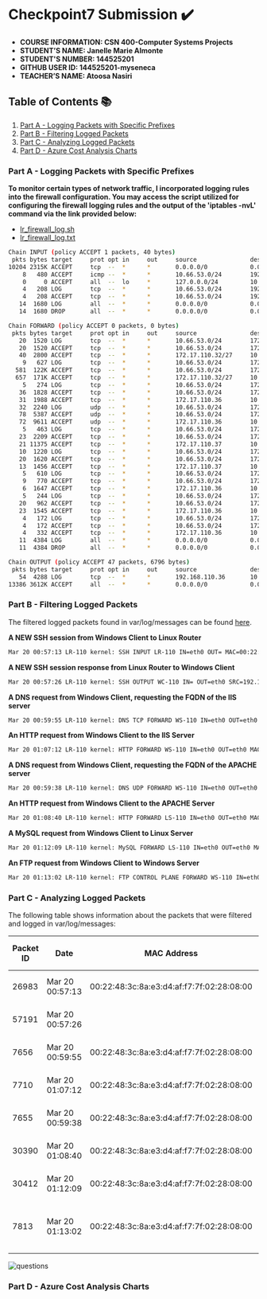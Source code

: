 # Checkpoint7 Submission ✔️

- **COURSE INFORMATION: CSN 400-Computer Systems Projects**
- **STUDENT’S NAME: Janelle Marie Almonte**
- **STUDENT'S NUMBER: 144525201**
- **GITHUB USER ID: 144525201-myseneca**
- **TEACHER’S NAME: Atoosa Nasiri**

## Table of Contents 📚
1. [Part A - Logging Packets with Specific Prefixes](#part-a---logging-packets-with-specific-prefixes)
2. [Part B - Filtering Logged Packets](#part-b---filtering-logged-packets)
3. [Part C - Analyzing Logged Packets](#part-c---analyzing-logged-packets)
4. [Part D - Azure Cost Analysis Charts](#part-d---azure-cost-analysis-charts)

### Part A - Logging Packets with Specific Prefixes

**To monitor certain types of network traffic, I incorporated logging rules into the firewall configuration. You may access the script utilized for configuring the firewall logging rules and the output of the 'iptables -nvL' command via the link provided below:**

- [lr_firewall_log.sh](https://github.com/144525201-myseneca/CSN400-Capstone/blob/cb30ead48f0cbcc5728ea31bc019dea7945e581f/Checkpoint7/PART_A/lr_firewall_log.sh)
- [lr_firewall_log.txt](https://github.com/144525201-myseneca/CSN400-Capstone/blob/8af1ed54282114ef8d41b0187054865cce9a0b16/Checkpoint7/PART_A/lr_firewall_log.txt)

```bash
Chain INPUT (policy ACCEPT 1 packets, 40 bytes)
 pkts bytes target     prot opt in     out     source               destination
10204 2315K ACCEPT     tcp  --  *      *       0.0.0.0/0            0.0.0.0/0            state RELATED,ESTABLISHED
    8   480 ACCEPT     icmp --  *      *       10.66.53.0/24        192.168.110.36
    0     0 ACCEPT     all  --  lo     *       127.0.0.0/24         10.66.53.0/24
    4   208 LOG        tcp  --  *      *       10.66.53.0/24        192.168.110.36       tcp dpt:22 limit: avg 10/sec burst 5 LOG flags 0 level 4 prefix "SSH INPUT LR-110 "
    4   208 ACCEPT     tcp  --  *      *       10.66.53.0/24        192.168.110.36       state NEW tcp dpt:22
   14  1680 LOG        all  --  *      *       0.0.0.0/0            0.0.0.0/0            limit: avg 10/sec burst 5 LOG flags 0 level 4 prefix "TO_DROP_INPUT"
   14  1680 DROP       all  --  *      *       0.0.0.0/0            0.0.0.0/0

Chain FORWARD (policy ACCEPT 0 packets, 0 bytes)
 pkts bytes target     prot opt in     out     source               destination
   20  1520 LOG        tcp  --  *      *       10.66.53.0/24        172.17.110.37        tcp dpt:22 limit: avg 1/min burst 5 LOG flags 0 level 4 prefix "SSH FORWARD LS-110 "
   20  1520 ACCEPT     tcp  --  *      *       10.66.53.0/24        172.17.110.32/27     tcp dpt:22
   40  2800 ACCEPT     tcp  --  *      *       172.17.110.32/27     10.66.53.0/24        tcp spt:22
    9   627 LOG        tcp  --  *      *       10.66.53.0/24        172.17.110.36        tcp dpt:3389 limit: avg 1/min burst 5 LOG flags 0 level 4 prefix "RDP FORWARD WS-110 "
  581  122K ACCEPT     tcp  --  *      *       10.66.53.0/24        172.17.110.32/27     tcp dpt:3389
  657  171K ACCEPT     tcp  --  *      *       172.17.110.32/27     10.66.53.0/24        tcp spt:3389
    5   274 LOG        tcp  --  *      *       10.66.53.0/24        172.17.110.36        tcp dpt:53 limit: avg 1/min burst 5 LOG flags 0 level 4 prefix "DNS TCP FORWARD WS-110 "
   36  1828 ACCEPT     tcp  --  *      *       10.66.53.0/24        172.17.110.36        tcp dpt:53
   31  1988 ACCEPT     tcp  --  *      *       172.17.110.36        10.66.53.0/24        tcp spt:53
   32  2240 LOG        udp  --  *      *       10.66.53.0/24        172.17.110.36        udp dpt:53 limit: avg 1/min burst 5 LOG flags 0 level 4 prefix "DNS UDP FORWARD WS-110 "
   78  5387 ACCEPT     udp  --  *      *       10.66.53.0/24        172.17.110.36        udp dpt:53
   72  9611 ACCEPT     udp  --  *      *       172.17.110.36        10.66.53.0/24        udp spt:53
    5   463 LOG        tcp  --  *      *       10.66.53.0/24        172.17.110.37        tcp dpt:3306 limit: avg 1/min burst 5 LOG flags 0 level 4 prefix "MySQL FORWARD LS-110 "
   23  2209 ACCEPT     tcp  --  *      *       10.66.53.0/24        172.17.110.37        tcp dpt:3306
   21 11375 ACCEPT     tcp  --  *      *       172.17.110.37        10.66.53.0/24        tcp spt:3306
   10  1220 LOG        tcp  --  *      *       10.66.53.0/24        172.17.110.37        tcp dpt:80 limit: avg 1/min burst 5 LOG flags 0 level 4 prefix "HTTP FORWARD LS-110 "
   20  1620 ACCEPT     tcp  --  *      *       10.66.53.0/24        172.17.110.37        tcp dpt:80
   13  1456 ACCEPT     tcp  --  *      *       172.17.110.37        10.66.53.0/24        tcp spt:80
    5   610 LOG        tcp  --  *      *       10.66.53.0/24        172.17.110.36        tcp dpt:80 limit: avg 1/min burst 5 LOG flags 0 level 4 prefix "HTTP FORWARD WS-110 "
    9   770 ACCEPT     tcp  --  *      *       10.66.53.0/24        172.17.110.36        tcp dpt:80
    6  1647 ACCEPT     tcp  --  *      *       172.17.110.36        10.66.53.0/24        tcp spt:80
    5   244 LOG        tcp  --  *      *       10.66.53.0/24        172.17.110.36        tcp dpt:21 limit: avg 1/min burst 5 LOG flags 0 level 4 prefix "FTP CONTROL PLANE FORWARD WS-"
   20   962 ACCEPT     tcp  --  *      *       10.66.53.0/24        172.17.110.36        tcp dpt:21
   23  1545 ACCEPT     tcp  --  *      *       172.17.110.36        10.66.53.0/24        tcp spt:21
    4   172 LOG        tcp  --  *      *       10.66.53.0/24        172.17.110.36        tcp dpts:50000:51000 limit: avg 1/min burst 5 LOG flags 0 level 4 prefix "FTP DATA PLANE FORWARD WS-110"
    4   172 ACCEPT     tcp  --  *      *       10.66.53.0/24        172.17.110.36        tcp dpts:50000:51000
    4   332 ACCEPT     tcp  --  *      *       172.17.110.36        10.66.53.0/24        tcp spts:50000:51000
   11  4384 LOG        all  --  *      *       0.0.0.0/0            0.0.0.0/0            limit: avg 10/sec burst 5 LOG flags 0 level 4 prefix "TO_DROP_FORWARD"
   11  4384 DROP       all  --  *      *       0.0.0.0/0            0.0.0.0/0

Chain OUTPUT (policy ACCEPT 47 packets, 6796 bytes)
 pkts bytes target     prot opt in     out     source               destination
   54  4288 LOG        tcp  --  *      *       192.168.110.36       10.66.53.0/24        tcp spt:22 limit: avg 1/min burst 5 LOG flags 0 level 4 prefix "SSH OUTPUT WC-110 "
13386 3612K ACCEPT     all  --  *      *       0.0.0.0/0            0.0.0.0/0
```

### Part B - Filtering Logged Packets

The filtered logged packets found in var/log/messages can be found [here](https://github.com/144525201-myseneca/CSN400-Capstone/blob/01871d41c3eee14ff3f1343408fcf97da44e1982/Checkpoint7/PART_B/logged_packets.log).

**A NEW SSH session from Windows Client to Linux Router**

```bash
Mar 20 00:57:13 LR-110 kernel: SSH INPUT LR-110 IN=eth0 OUT= MAC=00:22:48:3c:8a:e3:d4:af:f7:7f:02:28:08:00 SRC=10.66.53.4 DST=192.168.110.36 LEN=52 TOS=0x00 PREC=0x00 TTL=128 ID=26983 DF PROTO=TCP SPT=63555 DPT=22 WINDOW=64240 RES=0x00 SYN URGP=0
```

**A NEW SSH session response from Linux Router to Windows Client**

```bash
Mar 20 00:57:26 LR-110 kernel: SSH OUTPUT WC-110 IN= OUT=eth0 SRC=192.168.110.36 DST=10.66.53.4 LEN=132 TOS=0x08 PREC=0x40 TTL=64 ID=57191 DF PROTO=TCP SPT=22 DPT=62833 WINDOW=295 RES=0x00 ACK PSH URGP=0
```

**A DNS request from Windows Client, requesting the FQDN of the IIS server**

```bash
Mar 20 00:59:55 LR-110 kernel: DNS TCP FORWARD WS-110 IN=eth0 OUT=eth0 MAC=00:22:48:3c:8a:e3:d4:af:f7:7f:02:28:08:00 SRC=10.66.53.4 DST=172.17.110.36 LEN=52 TOS=0x00 PREC=0x00 TTL=127 ID=7656 DF PROTO=TCP SPT=63573 DPT=53 WINDOW=64240 RES=0x00 SYN URGP=0
```

**An HTTP request from Windows Client to the IIS Server**

```bash
Mar 20 01:07:12 LR-110 kernel: HTTP FORWARD WS-110 IN=eth0 OUT=eth0 MAC=00:22:48:3c:8a:e3:d4:af:f7:7f:02:28:08:00 SRC=10.66.53.4 DST=172.17.110.36 LEN=52 TOS=0x00 PREC=0x00 TTL=127 ID=7710 DF PROTO=TCP SPT=63620 DPT=80 WINDOW=64240 RES=0x00 SYN URGP=0
```

**A DNS request from Windows Client, requesting the FQDN of the APACHE server**

```bash
Mar 20 00:59:38 LR-110 kernel: DNS UDP FORWARD WS-110 IN=eth0 OUT=eth0 MAC=00:22:48:3c:8a:e3:d4:af:f7:7f:02:28:08:00 SRC=10.66.53.4 DST=172.17.110.36 LEN=72 TOS=0x00 PREC=0x00 TTL=127 ID=7655 PROTO=UDP SPT=65400 DPT=53 LEN=52
```

**An HTTP request from Windows Client to the APACHE Server**

```bash
Mar 20 01:08:40 LR-110 kernel: HTTP FORWARD LS-110 IN=eth0 OUT=eth0 MAC=00:22:48:3c:8a:e3:d4:af:f7:7f:02:28:08:00 SRC=10.66.53.4 DST=172.17.110.37 LEN=52 TOS=0x00 PREC=0x00 TTL=127 ID=30390 DF PROTO=TCP SPT=63636 DPT=80 WINDOW=64240 RES=0x00 SYN URGP=0
```

**A MySQL request from Windows Client to Linux Server**

```bash
Mar 20 01:12:09 LR-110 kernel: MySQL FORWARD LS-110 IN=eth0 OUT=eth0 MAC=00:22:48:3c:8a:e3:d4:af:f7:7f:02:28:08:00 SRC=10.66.53.4 DST=172.17.110.37 LEN=52 TOS=0x00 PREC=0x00 TTL=127 ID=30412 DF PROTO=TCP SPT=63686 DPT=3306 WINDOW=64240 RES=0x00 SYN URGP=0
```

**An FTP request from Windows Client to Windows Server**

```bash
Mar 20 01:13:02 LR-110 kernel: FTP CONTROL PLANE FORWARD WS-110 IN=eth0 OUT=eth0 MAC=00:22:48:3c:8a:e3:d4:af:f7:7f:02:28:08:00 SRC=10.66.53.4 DST=172.17.110.36 LEN=52 TOS=0x00 PREC=0x00 TTL=127 ID=7813 DF PROTO=TCP SPT=63698 DPT=21 WINDOW=64240 RES=0x00 SYN URGP=0
```

### Part C - Analyzing Logged Packets

The following table shows information about the packets that were filtered and logged in var/log/messages:

| Packet ID | Date             | MAC Address                               | Protocol | Source Address | Dest. Address    | Source Port | Dest. Port | Packet Length | LOG Prefix                       | Time To Live |
|-----------|------------------|-------------------------------------------|----------|----------------|------------------|-------------|------------|---------------|----------------------------------|--------------|
| 26983     | Mar 20 00:57:13  | 00:22:48:3c:8a:e3:d4:af:f7:7f:02:28:08:00 | TCP      | 10.66.53.4     | 192.168.110.36   | 63555       | 22         | 52            | SSH INPUT LR-110                 | 128          |
| 57191     | Mar 20 00:57:26  |                                           | TCP      | 192.168.110.36 | 10.66.53.4       | 22          | 62833      | 132           | SSH OUTPUT WC-110                | 64           |
| 7656      | Mar 20 00:59:55  | 00:22:48:3c:8a:e3:d4:af:f7:7f:02:28:08:00 | TCP      | 10.66.53.4     | 172.17.110.36    | 63573       | 53         | 52            | DNS TCP FORWARD WS-110           | 127          |
| 7710      | Mar 20 01:07:12  | 00:22:48:3c:8a:e3:d4:af:f7:7f:02:28:08:00 | TCP      | 10.66.53.4     | 172.17.110.36    | 63620       | 80         | 52            | HTTP FORWARD WS-110              | 127          |
| 7655      | Mar 20 00:59:38  | 00:22:48:3c:8a:e3:d4:af:f7:7f:02:28:08:00 | UDP      | 10.66.53.4     | 172.17.110.36    | 65400       | 53         | 72            | DNS UDP FORWARD WS-110           | 127          |
| 30390     | Mar 20 01:08:40  | 00:22:48:3c:8a:e3:d4:af:f7:7f:02:28:08:00 | TCP      | 10.66.53.4     | 172.17.110.37    | 63636       | 80         | 52            | HTTP FORWARD LS-110              | 127          |
| 30412     | Mar 20 01:12:09  | 00:22:48:3c:8a:e3:d4:af:f7:7f:02:28:08:00 | TCP      | 10.66.53.4     | 172.17.110.37    | 63686       | 3306       | 52            | MySQL FORWARD LS-110             | 127          |
| 7813      | Mar 20 01:13:02  | 00:22:48:3c:8a:e3:d4:af:f7:7f:02:28:08:00 | TCP      | 10.66.53.4     | 172.17.110.36    | 63698       | 21         | 52            | FTP CONTROL PLANE FORWARD WS-110 | 127          |

![questions](https://github.com/144525201-myseneca/CSN400-Capstone/blob/d4f5ae4bec65f56344d690ba1cb15de3762df295/Checkpoint7/PART_C/cp7.PNG)

### Part D - Azure Cost Analysis Charts
